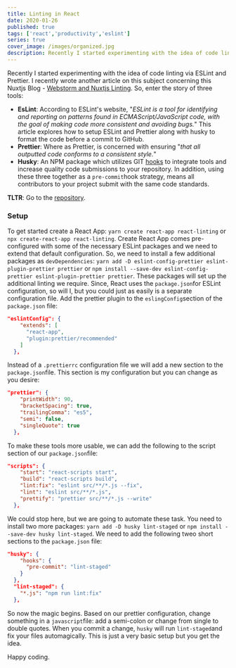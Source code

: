 ```yaml
---
title: Linting in React
date: 2020-01-26
published: true
tags: ['react','productivity','eslint']
series: true
cover_image: /images/organized.jpg
description: Recently I started experimenting with the idea of code linting via ESLint and Prettier. This article covers the configuration of ESLint, Prettier, and Husky in a React project.
---
```

Recently I started experimenting with the idea of code linting via ESLint and Prettier. I recently wrote another article on this subject concerning this Nuxtjs Blog - [Webstorm and Nuxtjs Linting](https://eclecticsaddlebag.com/posts/webstorm-nuxtjs-linting). So, enter the story of three tools:

- **EsLint**: According to ESLint's website, "*ESLint is a tool for identifying and reporting on patterns found in ECMAScript/JavaScript code, with the goal of making code more consistent and avoiding bugs.*" This article explores how to setup ESLint and Prettier along with husky to format the code before a commit to GitHub.
- **Prettier**: Where as Prettier, is concerned with ensuring "*that all outputted code conforms to a consistent style.*"
- **Husky**: An NPM package which utilizes GIT [hooks](https://git-scm.com/docs/githooks) to integrate tools and increase quality code submissions to your repository. In addition, using these three together as a `pre-commit`hook strategy, means all contributors to your project submit with the same code standards.

**TLTR**: Go to the [repository](https://github.com/eclectic-coding/react-chucksmith-portfolio).


### Setup
To get started create a React App: `yarn create react-app react-linting` or `npx create-react-app react-linting`.  Create React App comes pre-configured with some of the necessary ESLint packages and we need to extend that default configuration. So, we need to install a few additional packages as `devDependencies`: `yarn add -D eslint-config-prettier eslint-plugin-prettier prettier` or `npm install --save-dev eslint-config-prettier eslint-plugin-prettier prettier`. These packages will set up the additional linting we require. Since, React uses the `package.json`for ESLint configuration, so will I, but you could just as easily is a separate configuration file. Add the prettier plugin to the `eslingConfig`section of the `package.json` file:
```json
"eslintConfig": {
    "extends": [
      "react-app",
      "plugin:prettier/recommended"
    ]
  },
```
Instead of a `.prettierrc` configuration file we will add a new section to the `package.json`file. This section is my configuration but you can change as you desire:

```json
"prettier": {
    "printWidth": 90,
    "bracketSpacing": true,
    "trailingComma": "es5",
    "semi": false,
    "singleQuote": true
  },
```

To make these tools more usable, we can add the following to the script section of our `package.json`file:

```json
"scripts": {
    "start": "react-scripts start",
    "build": "react-scripts build",
    "lint:fix": "eslint src/**/*.js --fix",
    "lint": "eslint src/**/*.js",
    "prettify": "prettier src/**/*.js --write"
  },
```

We could stop here, but we are going to automate these task. You need to install two more packages: `yarn add -D husky lint-staged` or `npm install --save-dev husky lint-staged`. We need to add the following tweo short sections to the `package.json` file:

```json
"husky": {
    "hooks": {
      "pre-commit": "lint-staged"
    }
  },
  "lint-staged": {
    "*.js": "npm run lint:fix"
  },
```

So now the magic begins. Based on our prettier configuration, change something in a `javascript`file: add a semi-colon or change from single to double quotes. When you commit a change, `husky` will run `lint-staged`and fix your files automagically. This is just a very basic setup but you get the idea.

Happy coding.
